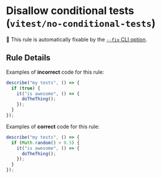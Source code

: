 # Disallow conditional tests (`vitest/no-conditional-tests`)

🔧 This rule is automatically fixable by the [`--fix` CLI option](https://eslint.org/docs/latest/user-guide/command-line-interface#--fix).

<!-- end auto-generated rule header -->

## Rule Details

Examples of **incorrect** code for this rule:

```js
describe("my tests", () => {
  if (true) {
    it("is awesome", () => {
      doTheThing();
    });
  }
});
```

Examples of **correct** code for this rule:

```js
describe("my tests", () => {
  if (Math.random() > 0.5) {
    it("is awesome", () => {
      doTheThing();
    });
  }
});
```
